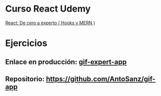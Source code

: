# Curso React Udemy
[React: De cero a experto ( Hooks y MERN )](https://www.udemy.com/course/react-cero-experto/)

# Ejercicios
## Enlace en producción: [gif-expert-app](https://gif-expert-app-asanz.netlify.app/)
## Repositorio: https://github.com/AntoSanz/gif-app
